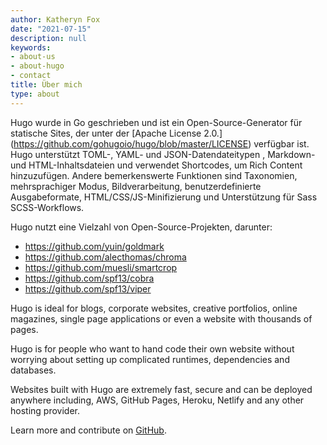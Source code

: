 ```yaml
---
author: Katheryn Fox
date: "2021-07-15"
description: null
keywords:
- about-us
- about-hugo
- contact
title: Über mich
type: about
---
```


Hugo wurde in Go geschrieben und ist ein Open-Source-Generator für statische Sites, der unter der [Apache License 2.0.] (https://github.com/gohugoio/hugo/blob/master/LICENSE) verfügbar ist. Hugo unterstützt TOML-, YAML- und JSON-Datendateitypen , Markdown- und HTML-Inhaltsdateien und verwendet Shortcodes, um Rich Content hinzuzufügen. Andere bemerkenswerte Funktionen sind Taxonomien, mehrsprachiger Modus, Bildverarbeitung, benutzerdefinierte Ausgabeformate, HTML/CSS/JS-Minifizierung und Unterstützung für Sass SCSS-Workflows.

Hugo nutzt eine Vielzahl von Open-Source-Projekten, darunter:

- https://github.com/yuin/goldmark
- https://github.com/alecthomas/chroma
- https://github.com/muesli/smartcrop
- https://github.com/spf13/cobra
- https://github.com/spf13/viper

Hugo is ideal for blogs, corporate websites, creative portfolios, online magazines, single page applications or even a website with thousands of pages.

Hugo is for people who want to hand code their own website without worrying about setting up complicated runtimes, dependencies and databases.

Websites built with Hugo are extremely fast, secure and can be deployed anywhere including, AWS, GitHub Pages, Heroku, Netlify and any other hosting provider.

Learn more and contribute on [GitHub](https://github.com/gohugoio).
